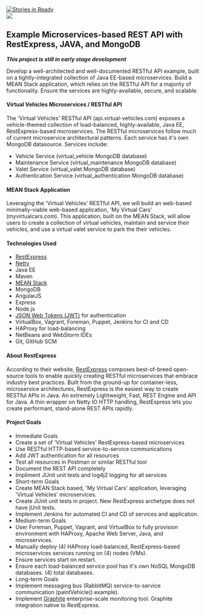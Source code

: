 [![Stories in Ready](https://badge.waffle.io/garystafford/virtual-vehicle-demo.svg?label=ready&title=Ready)](http://waffle.io/garystafford/virtual-vehicle-demo)  
<a href='https://travis-ci.org/garystafford/virtual-vehicle-demo'><img src='https://travis-ci.org/garystafford/virtual-vehicle-demo.svg?branch=master'></a>

## Example Microservices-based REST API with RestExpress, JAVA, and MongoDB
**_This project is still in early stage development_**

Develop a well-architected and well-documented RESTful API example, built on a tightly-integrated collection of Java EE-based microservices. Build a MEAN Stack application, which relies on the RESTful API for a majority of functionality. Ensure the services are highly-available, secure, and scalable.

#### Virtual Vehicles Microservices / RESTful API
The 'Virtual Vehicles' RESTful API (api.virtual-vehicles.com) exposes a vehicle-themed collection of load-balanced, highly-available, Java EE, RestExpress-based microservices. The RESTful microservices follow much of current microservice architectural patterns. Each service has it's own MongoDB datasource. Services include:
* Vehicle Service (virtual_vehicle MongoDB database)
* Maintenance Service (virtual_maintenance MongoDB database)
* Valet Service (virtual_valet MongoDB database)
* Authentication Service (virtual_authentication MongoDB database)

#### MEAN Stack Application
Leveraging the 'Virtual Vehicles' RESTful API, we will build an web-based minimally-viable web-based application, 'My Virtual Cars' (myvirtualcars.com). This application, built on the MEAN Stack, will allow users to create a collection of virtual vehicles, maintain and service their vehicles, and use a virtual valet service to park the their vehicles.

#### Technologies Used
* [RestExpress](http://search.maven.org/#artifactdetails%7Ccom.strategicgains.archetype%7Crestexpress-mongodb%7C1.15%7Cmaven-archetype)
* [Netty](http://netty.io/)
* Java EE
* Maven
* [MEAN Stack](http://mean.io/#!/)
 * MongoDB
 * AngularJS
 * Express
 * Node.js
 * [JSON Web Tokens (JWT)](http://jwt.io) for authentication
* VirtualBox, Vagrant, Foreman, Puppet, Jenkins for CI and CD
* HAProxy for load-balancing
* NetBeans and WebStorm IDEs
* Git, GitHub SCM

#### About RestExpress
According to their website, [RestExpress](https://github.com/RestExpress) composes best-of-breed open-source tools to enable quickly creating RESTful microservices that embrace industry best practices. Built from the ground-up for container-less, microservice architectures, RestExpress is the easiest way to create RESTful APIs in Java. An extremely Lightweight, Fast, REST Engine and API for Java. A thin wrapper on Netty IO HTTP handling, RestExpress lets you create performant, stand-alone REST APIs rapidly.

#### Project Goals
* Immediate Goals
 * Create a set of 'Virtual Vehicles' RestExpress-based microservices
 * Use RESTful HTTP-based service-to-service communications
 * Add JWT authentication for all resources
 * Test all resources in Postman or similar RESTful tool
 * Document the REST API completely
 * Impliment JUnit unit tests and log4j2 logging for all services
* Short-term Goals
 * Create MEAN Stack based, 'My Virtual Cars' application, leveraging 'Virtual Vehicles' microservices.
 * Create JUnit unit tests in project. New RestExpress archetype does not have jUnit tests.
 * Implement Jenkins for automated CI and CD of services and application.
* Medium-term Goals
 * User Foreman, Puppet, Vagrant, and VirtualBox to fully provision environment with HAProxy, Apache Web Server, Java, and microservices.
 * Manually deploy (4) HAProxy load-balanced, RestExpress-based microservices services running on (4) nodes (VMs).
 * Ensure services start on restart.
 * Ensure each load-balanced service pool has it's own NoSQL MongoDB databases. (4) total databases.
* Long-term Goals
 * Implement messaging bus (RabbitMQ) service-to-service communication (paintVehicle() example).
 * Implement [Graphite](http://graphite.readthedocs.org/en/latest/overview.html) enterprise-scale monitoring tool. Graphite integration native to RestExpress.